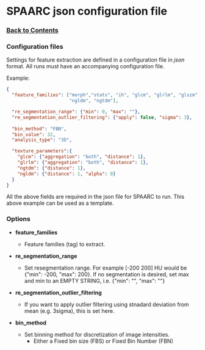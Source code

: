 # SPAARC json configuration file

### [Back to Contents](README.md)


### Configuration files

Settings for feature extraction are defined in a configuration file in _json_ format. All runs must have an accompanying 
configuration file. 

Example:

```json
{
  "feature_families": ["morph","stats", "ih", "glcm", "glrlm", "glszm", "gldzm",
                       "ngldm", "ngtdm"],

  "re_segmentation_range": {"min": 0, "max": ""},
  "re_segmentation_outlier_filtering": {"apply": false, "sigma": 3},
  
  "bin_method": "FBN",
  "bin_value": 32,
  "analysis_type": "3D",

  "texture_parameters":{
    "glcm": {"aggregation": "both", "distance": 1},
    "glrlm": {"aggregation": "both", "distance": 1},
    "ngtdm": {"distance": 1},
    "ngldm": {"distance": 1, "alpha": 0}
  }
}
```

All the above fields are required in the json file for SPAARC to run. This above example can be used as a template. 

### Options


- **feature_families**
  - Feature families (tag) to extract.
- **re_segmentation_range** 
  - Set resegmentation range. For example [-200 200] HU would be {"min": -200, "max": 200}. If no
  segmentation is desired, set max and min to an EMPTY STRING, i.e. {"min": "", "max": ""}
- **re_segmentation_outlier_filtering** 
  - If you want to apply outlier filtering using stnadard deviation from mean (e.g. 3sigma), this is set here.

- **bin_method**
  - Set binning method for discretization of image intensities. 
    - Either a Fixed bin size (FBS) or Fixed Bin Number (FBN)
